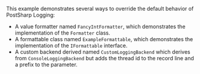 This example demonstrates several ways to override the default behavior of PostSharp Logging:

* A value formatter named `FancyIntFormatter`, which demonstrates the implementation of the `Formatter` class.
* A formattable class named `ExampleFormattable`, which demonstrates the implementation of the `IFormattable` interface.
* A custom backend derived named `CustomLoggingBackend` which derives from `ConsoleLoggingBackend` but adds the thread id to the record line and a prefix to the parameter.



